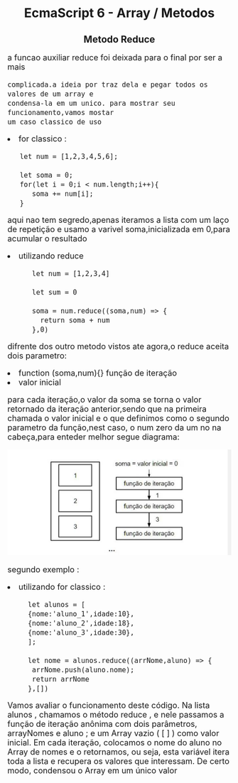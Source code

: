 <h1 align="center"> EcmaScript 6 - Array / Metodos </h1>

<h2 align="center"> Metodo Reduce </h2>



<div style="font-size:18px;"> 
  <p>
    a funcao auxiliar reduce foi deixada para o final por ser a mais

    complicada.a ideia por traz dela e pegar todos os valores de um array e 
    condensa-la em um unico. para mostrar seu funcionamento,vamos mostar 
    um caso classico de uso
  </p>

  <li style="font-size:18px;"> for classico :

       let num = [1,2,3,4,5,6];

       let soma = 0;
       for(let i = 0;i < num.length;i++){
          soma += num[i];
       }

<p>
  aqui nao tem segredo,apenas iteramos a lista com um laço de
  repetição e usamo a varivel soma,inicializada em  0,para acumular
  o resultado
</p>

<li style="font-size:18px;"> utilizando reduce

          let num = [1,2,3,4]

          let sum = 0

          soma = num.reduce((soma,num) => {
            return soma + num
          },0)


<p style="font-size:18px;">
difrente dos outro metodo vistos ate agora,o reduce aceita dois parametro:
<li> function (soma,num){} função de iteração</li>    
<li> valor inicial</li>  

<p> 
  para cada iteração,o valor da soma se torna o valor retornado da 
  iteração anterior,sendo que na primeira chamada o valor inicial 
  e o que definimos como o segundo parametro da função,nest caso, o num zero 
  da um no na cabeça,para enteder melhor segue diagrama:
</p>

<img src="./img/diagrama_reducer_valor.png" alt="">
    </p>

  <p>
    segundo exemplo :
  </p>

 <li> utilizando for classico :</li> 

         let alunos = [
         {nome:'aluno_1',idade:10},
         {nome:'aluno_2',idade:18},
         {nome:'aluno_3',idade:30},
         ];

         let nome = alunos.reduce((arrNome,aluno) => {
          arrNome.push(aluno.nome);
          return arrNome
         },[])

<p>
  Vamos	avaliar	o	funcionamento	deste	código.	Na	lista		alunos	,
  chamamos	o	método		reduce	,	e	nele	passamos	a	função	de	iteração
  anônima	 com	 dois	 parâmetros,	 	arrayNomes		 e	 	aluno	;	 e	 um
    Array		 vazio	 (	 [	 ]	 )	 como	 valor	 inicial.	 Em	 cada	 iteração,
  colocamos	o	nome	do	aluno	no		Array		de	nomes	e	o	retornamos,
  ou	 seja,	 esta	 variável	 itera	 toda	 a	 lista	 e	 recupera	 os	 valores	 que
  interessam.	 De	 certo	 modo,	 condensou	 o	 	Array		 em	 um	 único
  valor
</p>